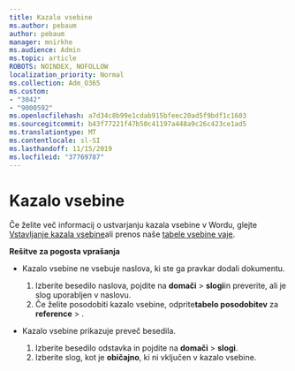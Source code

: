 ```yaml
---
title: Kazalo vsebine
ms.author: pebaum
author: pebaum
manager: mnirkhe
ms.audience: Admin
ms.topic: article
ROBOTS: NOINDEX, NOFOLLOW
localization_priority: Normal
ms.collection: Adm_O365
ms.custom:
- "3042"
- "9000592"
ms.openlocfilehash: a7d34c8b99e1cdab915bfeec20ad5f9bdf1c1603
ms.sourcegitcommit: b43f77221f47b50c41197a448a9c26c423ce1ad5
ms.translationtype: MT
ms.contentlocale: sl-SI
ms.lasthandoff: 11/15/2019
ms.locfileid: "37769787"
---
```

# <a name="table-of-contents"></a>Kazalo vsebine

Če želite več informacij o ustvarjanju kazala vsebine v Wordu, glejte [Vstavljanje kazala vsebine](https://support.office.com/article/882e8564-0edb-435e-84b5-1d8552ccf0c0)ali prenos naše [tabele vsebine vaje](https://go.microsoft.com/fwlink/?linkid=2065106).

**Rešitve za pogosta vprašanja**

- Kazalo vsebine ne vsebuje naslova, ki ste ga pravkar dodali dokumentu.
  1. Izberite besedilo naslova, pojdite na **domači** > **slogi**in preverite, ali je slog uporabljen v naslovu.
  2. Če želite posodobiti kazalo vsebine, odprite**tabelo posodobitev** za **reference** > .

- Kazalo vsebine prikazuje preveč besedila. 
  1. Izberite besedilo odstavka in pojdite na **domači** > **slogi**.
  2. Izberite slog, kot je **običajno**, ki ni vključen v kazalo vsebine.
